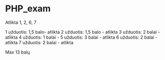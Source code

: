 # PHP_exam
Atlikta 1, 2, 6, 7

1 užduotis: 1,5 balo- atlikta
2 užduotis: 1,5 balo - atlikta
3 užduotis: 2 balai - atlikta
4 užduotis: 1 balai - 
5 užduotis: 3 balai - atlikta
6 užduotis: 2 balai - atlikta
7 užduotis: 2 balai - atlikta

Max 13 balų